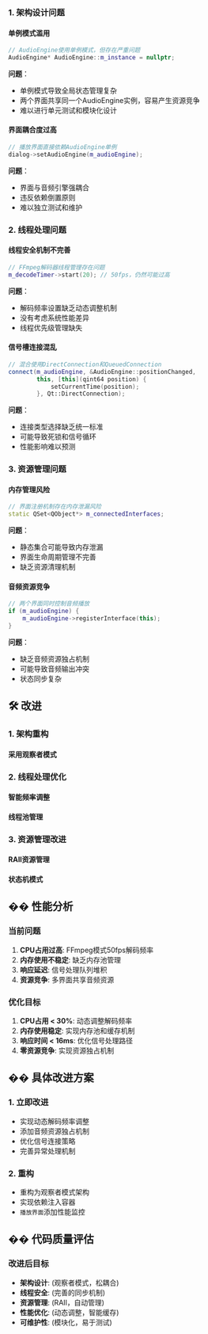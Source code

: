 ### 1. **架构设计问题**

#### **单例模式滥用**
```cpp
// AudioEngine使用单例模式，但存在严重问题
AudioEngine* AudioEngine::m_instance = nullptr;
```
**问题**：
- 单例模式导致全局状态管理复杂
- 两个界面共享同一个AudioEngine实例，容易产生资源竞争
- 难以进行单元测试和模块化设计

#### **界面耦合度过高**
```cpp
// 播放界面直接依赖AudioEngine单例
dialog->setAudioEngine(m_audioEngine);
```
**问题**：
- 界面与音频引擎强耦合
- 违反依赖倒置原则
- 难以独立测试和维护

### 2. **线程处理问题**

#### **线程安全机制不完善**
```cpp
// FFmpeg解码器线程管理存在问题
m_decodeTimer->start(20); // 50fps，仍然可能过高
```
**问题**：
- 解码频率设置缺乏动态调整机制
- 没有考虑系统性能差异
- 线程优先级管理缺失

#### **信号槽连接混乱**
```cpp
// 混合使用DirectConnection和QueuedConnection
connect(m_audioEngine, &AudioEngine::positionChanged, 
        this, [this](qint64 position) {
            setCurrentTime(position);
        }, Qt::DirectConnection);
```
**问题**：
- 连接类型选择缺乏统一标准
- 可能导致死锁和信号循环
- 性能影响难以预测

### 3. **资源管理问题**

#### **内存管理风险**
```cpp
// 界面注册机制存在内存泄漏风险
static QSet<QObject*> m_connectedInterfaces;
```
**问题**：
- 静态集合可能导致内存泄漏
- 界面生命周期管理不完善
- 缺乏资源清理机制

#### **音频资源竞争**
```cpp
// 两个界面同时控制音频播放
if (m_audioEngine) {
    m_audioEngine->registerInterface(this);
}
```
**问题**：
- 缺乏音频资源独占机制
- 可能导致音频输出冲突
- 状态同步复杂

## 🛠️ **改进**

### 1. **架构重构**
#### **采用观察者模式**

### 2. **线程处理优化**
#### **智能频率调整**
#### **线程池管理**

### 3. **资源管理改进**
#### **RAII资源管理**
#### **状态机模式**


## �� **性能分析**

### **当前问题**
1. **CPU占用过高**: FFmpeg模式50fps解码频率
2. **内存使用不稳定**: 缺乏内存池管理
3. **响应延迟**: 信号处理队列堆积
4. **资源竞争**: 多界面共享音频资源

### **优化目标**
1. **CPU占用 < 30%**: 动态调整解码频率
2. **内存使用稳定**: 实现内存池和缓存机制
3. **响应时间 < 16ms**: 优化信号处理路径
4. **零资源竞争**: 实现资源独占机制

## �� **具体改进方案**

### 1. **立即改进**
- 实现动态解码频率调整
- 添加音频资源独占机制
- 优化信号连接策略
- 完善异常处理机制

### 2. **重构**
- 重构为观察者模式架构
- 实现依赖注入容器
- `播放界面`添加性能监控

## �� **代码质量评估**

### **改进后目标**
- **架构设计**: (观察者模式，松耦合)
- **线程安全**: (完善的同步机制)
- **资源管理**: (RAII，自动管理)
- **性能优化**: (动态调整，智能缓存)
- **可维护性**: (模块化，易于测试)
